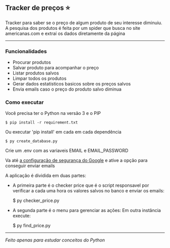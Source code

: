 ## Tracker de preços :star:

Tracker para saber se o preço de algum produto de seu interesse diminuiu. A pesquisa dos produtos é feita por um spider que busca no site americanas.com e extraí os dados diretamente da página

---
### Funcionalidades

- Procurar produtos
- Salvar produto para acompanhar o preço
- Listar produtos salvos
- Limpar todos os produtos
- Gerar dados estatísticos basicos sobre os preços salvos
- Envia emails caso o preço do produto salvo diminua

### Como executar

Você precisa ter o Python na versão 3 e o PIP

    $ pip install -r requirement.txt

Ou executar 'pip install' em cada em cada dependência

    $ py create_database.py

Crie um .env com as variaveis EMAIL e EMAIL_PASSWORD

Va até [a configuração de segurança do Google](https://myaccount.google.com/u/2/lesssecureapps?pageId=none)
e ative a opção para conseguir enviar emails

A aplicação é dividida em duas partes:
 - A primeira parte é o checker price que é o script responsavel por verificar a cada uma hora os valores salvos no banco e enviar os emails:
    
    $ py checker_price.py

 - A segunda parte é o menu para gerenciar as ações:
 Em outra instância execute:
    
    $ py find_price.py

---
_Feito apenas para estudar conceitos do Python_



